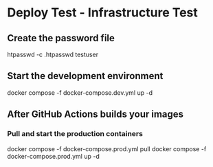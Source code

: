 # Deploy Test - Infrastructure Test

## Create the password file
htpasswd -c .htpasswd testuser

## Start the development environment
docker compose -f docker-compose.dev.yml up -d

## After GitHub Actions builds your images
### Pull and start the production containers
docker compose -f docker-compose.prod.yml pull
docker compose -f docker-compose.prod.yml up -d